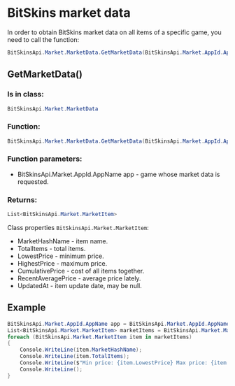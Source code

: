 ﻿# BitSkins market data

In order to obtain BitSkins market data on all items of a specific game, you need to call the function:

```csharp
BitSkinsApi.Market.MarketData.GetMarketData(BitSkinsApi.Market.AppId.AppName app);
```

## GetMarketData()

### Is in class:

```csharp
BitSkinsApi.Market.MarketData
```

### Function:

```csharp
BitSkinsApi.Market.MarketData.GetMarketData(BitSkinsApi.Market.AppId.AppName app);
```

### Function parameters:

* BitSkinsApi.Market.AppId.AppName app - game whose market data is requested.

### Returns:

```csharp
List<BitSkinsApi.Market.MarketItem>
```

Class properties ```BitSkinsApi.Market.MarketItem```:
* MarketHashName - item name.
* TotalItems - total items.
* LowestPrice - minimum price.
* HighestPrice - maximum price.
* CumulativePrice - cost of all items together.
* RecentAveragePrice - average price lately.
* UpdatedAt - item update date, may be null.

## Example

```csharp
BitSkinsApi.Market.AppId.AppName app = BitSkinsApi.Market.AppId.AppName.CounterStrikGlobalOffensive;
List<BitSkinsApi.Market.MarketItem> marketItems = BitSkinsApi.Market.MarketData.GetMarketData(app);
foreach (BitSkinsApi.Market.MarketItem item in marketItems)
{
    Console.WriteLine(item.MarketHashName);
    Console.WriteLine(item.TotalItems);
    Console.WriteLine($"Min price: {item.LowestPrice} Max price: {item.HighestPrice}");
    Console.WriteLine();
}
```